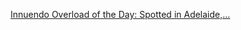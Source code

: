 ---
layout: post
wordpress_id: 736
wordpress_url: http://noesbueno.com/archives/736
date: '2010-08-01 11:00:13 -0500'
date_gmt: '2010-08-01 16:00:13 -0500'
body: |
  <p><a href="http://feedproxy.google.com/~r/feedburner/oicv/~3/BrCnBvCW8Ec/885333408">Innuendo Overload of the Day: Spotted in Adelaide,...</a></p>
---